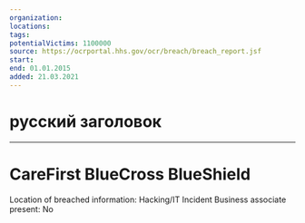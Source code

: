 ```yaml
---
organization: 
locations: 
tags: 
potentialVictims: 1100000
source: https://ocrportal.hhs.gov/ocr/breach/breach_report.jsf
start: 
end: 01.01.2015
added: 21.03.2021
---
```


# русский заголовок

---

# CareFirst BlueCross BlueShield

Location of breached information: Hacking/IT Incident
Business associate present: No

